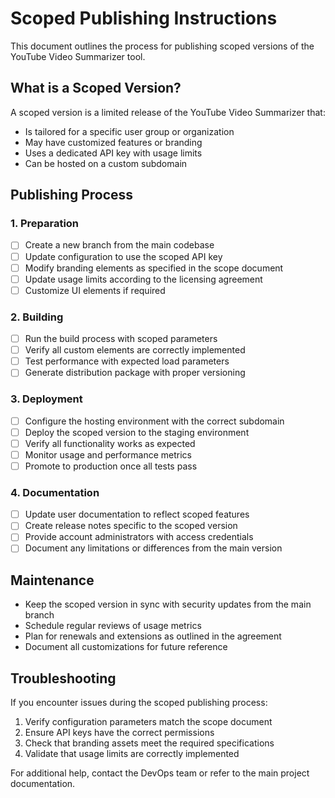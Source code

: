 # Scoped Publishing Instructions

This document outlines the process for publishing scoped versions of the YouTube Video Summarizer tool.

## What is a Scoped Version?

A scoped version is a limited release of the YouTube Video Summarizer that:
- Is tailored for a specific user group or organization
- May have customized features or branding
- Uses a dedicated API key with usage limits
- Can be hosted on a custom subdomain

## Publishing Process

### 1. Preparation

- [ ] Create a new branch from the main codebase
- [ ] Update configuration to use the scoped API key
- [ ] Modify branding elements as specified in the scope document
- [ ] Update usage limits according to the licensing agreement
- [ ] Customize UI elements if required

### 2. Building

- [ ] Run the build process with scoped parameters
- [ ] Verify all custom elements are correctly implemented
- [ ] Test performance with expected load parameters
- [ ] Generate distribution package with proper versioning

### 3. Deployment

- [ ] Configure the hosting environment with the correct subdomain
- [ ] Deploy the scoped version to the staging environment
- [ ] Verify all functionality works as expected
- [ ] Monitor usage and performance metrics
- [ ] Promote to production once all tests pass

### 4. Documentation

- [ ] Update user documentation to reflect scoped features
- [ ] Create release notes specific to the scoped version
- [ ] Provide account administrators with access credentials
- [ ] Document any limitations or differences from the main version

## Maintenance

- Keep the scoped version in sync with security updates from the main branch
- Schedule regular reviews of usage metrics
- Plan for renewals and extensions as outlined in the agreement
- Document all customizations for future reference

## Troubleshooting

If you encounter issues during the scoped publishing process:

1. Verify configuration parameters match the scope document
2. Ensure API keys have the correct permissions
3. Check that branding assets meet the required specifications
4. Validate that usage limits are correctly implemented

For additional help, contact the DevOps team or refer to the main project documentation.
